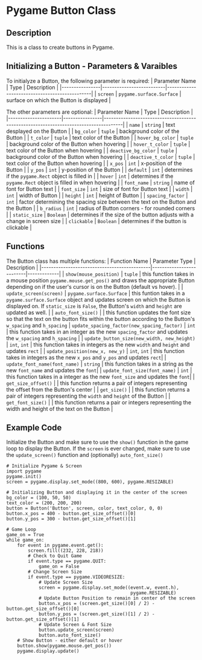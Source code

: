 # Pygame Button Class
## Description
This is a class to create buttons in Pygame.

## Initializing a Button - Parameters & Varaibles
To initialyze a Button, the following parameter is required:
| Parameter Name | Type                     | Description                                   |
|----------------|--------------------------|-----------------------------------------------|
| `screen`       | `pygame.surface.Surface` | surface on which the Button is displayed      |

The other parameters are optional:
| Parameter Name       | Type           | Description                                                                          |
|----------------------|----------------|--------------------------------------------------------------------------------------|
| `name`               | `string`       | text desplayed on the Button                                                         |
| `bg_color`           | `tuple`        | background color of the Button                                                       |
| `t_color`            | `tuple`        | text color of the Button                                                             |
| `hover_bg_color`     | `tuple`        | background color of the Button when hovering                                         |
| `hover_t_color`      | `tuple`        | text color of the Button when hovering                                               |
| `deactive_bg_color`  | `tuple`        | background color of the Button when hovering                                         |
| `deactive_t_color`   | `tuple`        | text color of the Button when hovering                                               |
| `x_pos`              | `int`          | x-position of the Button                                                             |
| `y_pos`              | `int`          | y-position of the Button                                                             |
| `default`            | `int`          | determines if the `pygame.Rect` object is filled in                                  |
| `hover`              | `int`          | determines if the `pygame.Rect` object is filled in when hovering                    |
| `font_name`          | `string`       | name of font for Button text                                                         |
| `font_size`          | `int`          | size of font for Button text                                                         |
| `width`              | `int`          | width of Button                                                                      |
| `height`             | `int`          | height of Button                                                                     |
| `spacing_factor`     | `int`          | factor determining the spacing size between the text on the Button and the Button    |
| `b_radius`           | `int`          | radius of Button corners - for rounded corners                                       |
| `static_size`        | `Boolean`      | determines if the size of the button adjusts with a change in screen size            |
| `clickable`          | `Boolean`      | determines if the button is clickable                                                |

## Functions
The Button class has multiple functions:
| Function Name                               | Parameter Type           | Description |
|---------------------------------------------|--------------------------|-------------|
| `show(mouse_position)`                      | `tuple`                  | this function takes in a mouse position `pygame.mouse.get_pos()` and draws the appropriate Button depending on if the user's cursor is on the Button (default vs hover). |
| `update_screen(screen)`                     | `pygame.surface.Surface` | this funtion takes in a `pygame.surface.Surface` object and updates screen on which the Button is displayed on. If `static_size` is `False`, the Button's `width` and `height` are updated as well. |
| `auto_font_size()`                          |                          | this function updates the font size so that the text on the button fits within the button according to the Button's `w_spacing` and `h_spacing`
| `update_spacing_factor(new_spacing_factor)` | `int`                    | this function takes in an integer as the new `spacing_factor` and updates the `w_spacing` and `h_spacing` |
| `update_button_size(new_width, new_height)` | `int`, `int`             | this function takes in integers as the new `width` and `height` and updates `rect` |
| `update_position(new_x, new_y)`             | `int`, `int`             | this function takes in integers as the new `x_pos` and `y_pos` and updates `rect`|
| `update_font_name(font_name)`               | `string`                 | this function takes in a string as the new `font_name` and updates the `font`|
| `update_font_size(font_name)`               | `int`                    | this function takes in a integer as the new `font_size` and updates the `font`|
| `get_size_offset()`                         |                          | this function returns a pair of integers representing the offset from the Button's center |
| `get_size()`                                |                          | this function returns a pair of integers representing the `width` and `height` of the Button |
| `get_font_size()`                           |                          | this function returns a pair or integers representing the width and height of the text on the Button |

## Example Code
Initialize the Button and make sure to use the `show()` function in the game loop to display the Button. 
If the `screen` is ever changed, make sure to use the `update_screen()` function and (optionally) `auto_font_size()`

```
# Initialize Pygame & Screen
import pygame
pygame.init()
screen = pygame.display.set_mode((800, 600), pygame.RESIZABLE)

# Initializing Button and displaying it in the center of the screen
bg_color = (100, 50, 50)
text_color = (200, 200, 200)
button = Button('Button', screen, color, text_color, 0, 0)
button.x_pos = 400 - button.get_size_offset()[0]
button.y_pos = 300 - button.get_size_offset()[1]

# Game Loop
game_on = True
while game_on:
    for event in pygame.event.get():
        screen.fill((232, 228, 218))
        # Check to Quit Game 
        if event.type == pygame.QUIT:
            game_on = False
        # Change Screen Size
        if event.type == pygame.VIDEORESIZE:
            # Update Screen Size
            screen = pygame.display.set_mode((event.w, event.h),
                                              pygame.RESIZABLE)
            # Update Button Position to remain in center of the screen
            button.x_pos = (screen.get_size()[0] / 2) - button.get_size_offset()[0]
            button.y_pos = (screen.get_size()[1] / 2) - button.get_size_offset()[1]
            # Update Screen & Font Size
            button.update_screen(screen)
            button.auto_font_size()
    # Show Button - either default or hover
    button.show(pygame.mouse.get_pos())
    pygame.display.update()
```
